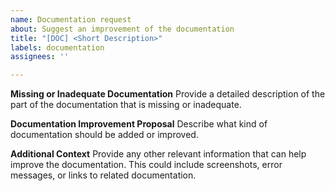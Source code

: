 ```yaml
---
name: Documentation request
about: Suggest an improvement of the documentation
title: "[DOC] <Short Description>"
labels: documentation
assignees: ''

---
```


**Missing or Inadequate Documentation**
Provide a detailed description of the part of the documentation that is missing or inadequate. 

**Documentation Improvement Proposal**
Describe what kind of documentation should be added or improved. 

**Additional Context**
Provide any other relevant information that can help improve the documentation. This could include screenshots, error messages, or links to related documentation.

